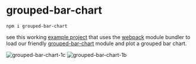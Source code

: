 # grouped-bar-chart

`npm i grouped-bar-chart`

see this working [example project](https://github.com/micahstubbs/grouped-bar-chart-example-project) that uses the [webpack](https://webpack.github.io/) module bundler to load our friendly [grouped-bar-chart](https://www.npmjs.com/package/grouped-bar-chart) module and plot a grouped bar chart.

![grouped-bar-chart-1c](http://i.imgur.com/y78JrHI.png)
![grouped-bar-chart-1b](http://i.imgur.com/u6kNRvF.png)